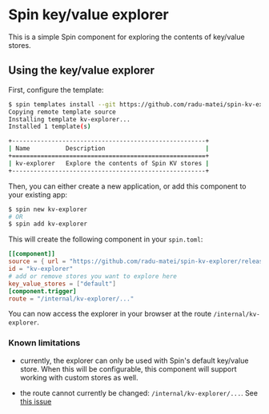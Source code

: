 # Spin key/value explorer

This is a simple Spin component for exploring the contents of key/value stores.

## Using the key/value explorer

First, configure the template:

```bash
$ spin templates install --git https://github.com/radu-matei/spin-kv-explorer
Copying remote template source
Installing template kv-explorer...
Installed 1 template(s)

+------------------------------------------------------+
| Name          Description                            |
+======================================================+
| kv-explorer   Explore the contents of Spin KV stores |
+------------------------------------------------------+
```

Then, you can either create a new application, or add this component to your existing app:

```bash
$ spin new kv-explorer
# OR
$ spin add kv-explorer
```

This will create the following component in your `spin.toml`:

```toml
[[component]]
source = { url = "https://github.com/radu-matei/spin-kv-explorer/releases/download/<latest-release>/spin-kv-explorer.wasm", digest = "sha256:aaa" }
id = "kv-explorer"
# add or remove stores you want to explore here
key_value_stores = ["default"]
[component.trigger]
route = "/internal/kv-explorer/..."
```

You can now access the explorer in your browser at the route `/internal/kv-explorer`.

### Known limitations

- currently, the explorer can only be used with Spin's default key/value store. When this will be configurable, this component will support working with custom stores as well.

- the route cannot currently be changed: `/internal/kv-explorer/...`. See [this issue](https://github.com/radu-matei/spin-kv-explorer/issues/1)
